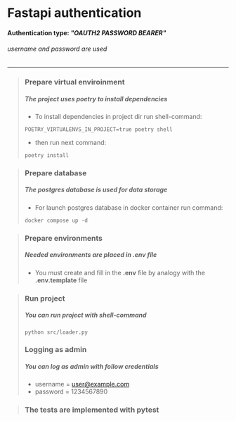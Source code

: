 # Fastapi authentication 

#### Authentication type: *"OAUTH2 PASSWORD BEARER"*

###### *username and password are used*

---

>### Prepare virtual enviroinment
>##### The project uses poetry to install dependencies
>
>* To install dependencies in project dir run shell-command:
>
>```
>POETRY_VIRTUALENVS_IN_PROJECT=true poetry shell
>```
>
>* then run next command:
>
>```
>poetry install
>```

>### Prepare database
>##### The postgres database is used for data storage
>
>* For launch postgres database in docker container run command:
>
>```
>docker compose up -d
>```


>### Prepare environments
>##### Needed environments are placed in *.env* file
>
>* You must create and fill in the **.env** file by analogy with the **.env.template** file

>### Run project
>##### You can run project with shell-command
>
>```
>python src/loader.py
>```
>### Logging as admin
>##### You can log as admin with follow credentials
>* username = user@example.com
>* password = 1234567890

>### The tests are implemented with pytest